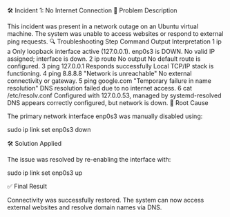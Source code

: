 🛠 Incident 1: No Internet Connection
🧾 Problem Description

This incident was present in a network outage on an Ubuntu virtual machine. The system was unable to access websites or respond to external ping requests.
🔍 Troubleshooting
Step 	Command 	Output 	Interpretation
1 	ip a 	Only loopback interface active (127.0.0.1). enp0s3 is DOWN. 	No valid IP assigned; interface is down.
2 	ip route 	No output 	No default route is configured.
3 	ping 127.0.0.1 	Responds successfully 	Local TCP/IP stack is functioning.
4 	ping 8.8.8.8 	"Network is unreachable" 	No external connectivity or gateway.
5 	ping google.com 	"Temporary failure in name resolution" 	DNS resolution failed due to no internet access.
6 	cat /etc/resolv.conf 	Configured with 127.0.0.53, managed by systemd-resolved 	DNS appears correctly configured, but network is down.
🧩 Root Cause

The primary network interface enp0s3 was manually disabled using:

sudo ip link set enp0s3 down

🛠 Solution Applied

The issue was resolved by re-enabling the interface with:

sudo ip link set enp0s3 up

✅ Final Result

Connectivity was successfully restored. The system can now access external websites and resolve domain names via DNS.

